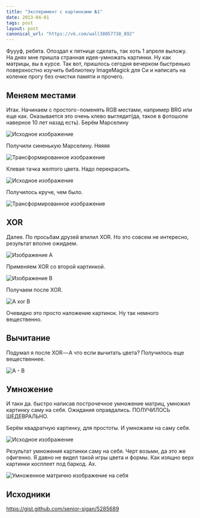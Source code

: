 ```yaml
---
title: "Эксперимент с картинками №1"
date: 2013-04-01
tags: post
layout: post
canonical_url: "https://vk.com/wall38057738_892"
---
```


Фуууф, ребята. Опоздал к пятнице сделать, так хоть 1 апреля выложу. На днях мне пришла странная идея-умножать картинки. Ну как матрицы, вы в курсе. Так вот, пришлось сегодня вечерком быстренько поверхностно изучить библиотеку ImageMagick для Си и написать на коленке прогу без очистки памяти и прочего.

## Меняем местами

Итак. Начинаем с простого - поменять RGB местами, например BRG или еще как. Оказывается это очень клево выглядит(да, такое в фотошопе наверное 10 лет назад есть).
Берём Марселину

![Исходное изображение](/assets/imagemagick-experiments-1/c1cv9n3srwxx7kr1r6nm.jpg)

Получили синенькую Марселину. Няяяя

![Трансформированное изображение](/assets/imagemagick-experiments-1/4gio3ung8j96d4wg9xui.jpg)

Клевая тачка желтого цвета. Надо перекрасить.

![Исходное изображение](/assets/imagemagick-experiments-1/6kcmzkfuyndwy4o997fx.jpg)

Получилось круче, чем было.

![Трансформированное изображение](/assets/imagemagick-experiments-1/q0426ldnmz5d609cndga.jpg)

## XOR

Далее. По просьбам друзей впилил XOR. Но это совсем не интересно, результат вполне ожидаем.

![Изображение A](/assets/imagemagick-experiments-1/zhla5l9d0jkblq3xvdbf.jpg)

Применяем XOR со второй картинкой.

![Изображение B](/assets/imagemagick-experiments-1/izwpqkylp48v7gxcjq83.jpg)

Получаем после XOR.

![A xor B](/assets/imagemagick-experiments-1/svw576nz25jfn00ors49.jpg)

Очевидно это просто наложение картинок. Ну так немного вещественно.

## Вычитание

Подумал я после XOR — А что если вычитать цвета? Получилось еще вещественнее.

![A - B](/assets/imagemagick-experiments-1/wcqhllaxij6piwi1dh5i.jpg)

## Умножение

И таки да. быстро написав построчечное умножение матриц, умножил картинку саму на себя. Ожидания оправдались. ПОЛУЧИЛОСЬ ШЕДЕВРАЛЬНО.

Берём квадратную картинку, для простоты. И умножаем на саму себя.

![Исходное изображение](/assets/imagemagick-experiments-1/epqlanhlsug9eezb91d0.jpg)

Результат умножения картинки саму на себя. Черт возьми, да это же офигенно. Я давно не видел такой игры цвета и формы. Как изящно верх картинки косплеет под баркод. Ах.

![Умноженное матрично изображение на себя](/assets/imagemagick-experiments-1/sfnfj9pu5jpyt60r808s.jpg)

## Исходники

https://gist.github.com/senior-sigan/5285689
